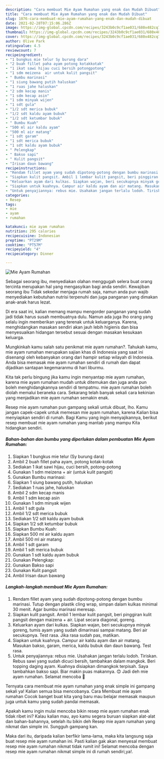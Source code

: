 ```yaml
---
description: "Cara membuat Mie Ayam Rumahan yang enak dan Mudah Dibuat"
title: "Cara membuat Mie Ayam Rumahan yang enak dan Mudah Dibuat"
slug: 1076-cara-membuat-mie-ayam-rumahan-yang-enak-dan-mudah-dibuat
date: 2021-02-28T07:15:06.286Z
image: https://img-global.cpcdn.com/recipes/3243b0c9cf1ae031/680x482cq70/mie-ayam-rumahan-foto-resep-utama.jpg
thumbnail: https://img-global.cpcdn.com/recipes/3243b0c9cf1ae031/680x482cq70/mie-ayam-rumahan-foto-resep-utama.jpg
cover: https://img-global.cpcdn.com/recipes/3243b0c9cf1ae031/680x482cq70/mie-ayam-rumahan-foto-resep-utama.jpg
author: Olive Park
ratingvalue: 4.5
reviewcount: 7
recipeingredient:
- "1 bungkus mie telur Sy burung dara"
- "2 buah fillet paha ayam potong kotakkotak"
- "1 ikat sawi hijau cuci bersih potongpotong"
- "1 sdm meizena  air untuk kulit pangsit"
- " Bumbu marinasi"
- "1 siung bawang putih haluskan"
- "1 ruas jahe haluskan"
- "2 sdm kecap manis"
- "1 sdm kecap asin"
- "1 sdm minyak wijen"
- "1 sdt gula"
- "1/2 sdt merica bubuk"
- "1/2 sdt kaldu ayam bubuk"
- "1/2 sdt ketumbar bubuk"
- " Bumbu Kuah"
- "500 ml air kaldu ayam"
- "500 ml air matang"
- "1 sdt garam"
- "1 sdt merica bubuk"
- "1 sdt kaldu ayam bubuk"
- " Pelengkap"
- " Bakso sapi"
- " Kulit pangsit"
- "Irisan daun bawang"
recipeinstructions:
- "Rendam fillet ayam yang sudah dipotong-potong dengan bumbu marinasi. Tutup dengan plastik cling wrap, simpan dalam kulkas minimal 30 menit. Agar bumbu marinasi meresap."
- "Siapkan kulit pangsit. Ambil 1 lembar kulit pangsit, beri pinggiran kulit pangsit dengan maizena + air. Lipat secara diagonal, goreng."
- "Keluarkan ayam dari kulkas. Siapkan wajan, beri secukupnya minyak goreng, tumis ayam yang sudah dimarinasi sampai matang. Beri air secukupnya. Test rasa. Jika rasa sudah pas, matikan."
- "Siapkan untuk kuahnya. Campur air kaldu ayam dan air matang. Masukan bakso, garam, merica, kaldu bubuk dan daun bawang. Test rasa."
- "Untuk penyajiannya: rebus mie. Usahakan jangan terlalu lodoh. Tiriskan. Rebus sawi yang sudah dicuci bersih, tambahkan dalam mangkok. Beri topping daging ayam. Kuahnya disiapkan dimangkok terpisah. Saya tambahkan bakso sapi. Biar makin puas makannya. 😊 Jadi deh mie ayam rumahan. Selamat mencoba 🙏"
categories:
- Resep
tags:
- mie
- ayam
- rumahan

katakunci: mie ayam rumahan 
nutrition: 295 calories
recipecuisine: Indonesian
preptime: "PT29M"
cooktime: "PT57M"
recipeyield: "4"
recipecategory: Dinner

---
```



![Mie Ayam Rumahan](https://img-global.cpcdn.com/recipes/3243b0c9cf1ae031/680x482cq70/mie-ayam-rumahan-foto-resep-utama.jpg)

Sebagai seorang ibu, menyediakan olahan menggugah selera buat orang tercinta merupakan hal yang mengasyikan bagi anda sendiri. Kewajiban seorang ibu Tidak sekedar menjaga rumah saja, namun anda pun wajib menyediakan kebutuhan nutrisi terpenuhi dan juga panganan yang dimakan anak-anak harus lezat.

Di era  saat ini, kalian memang mampu mengorder panganan yang sudah jadi tidak harus susah membuatnya dulu. Namun ada juga lho orang yang selalu ingin memberikan yang terenak untuk keluarganya. Karena, menghidangkan masakan sendiri akan jauh lebih higienis dan bisa menyesuaikan hidangan tersebut sesuai dengan masakan kesukaan keluarga. 



Mungkinkah kamu salah satu penikmat mie ayam rumahan?. Tahukah kamu, mie ayam rumahan merupakan sajian khas di Indonesia yang saat ini disenangi oleh kebanyakan orang dari hampir setiap wilayah di Indonesia. Anda bisa memasak mie ayam rumahan sendiri di rumah dan dapat dijadikan santapan kegemaranmu di hari liburmu.

Kita tak perlu bingung jika kamu ingin menyantap mie ayam rumahan, karena mie ayam rumahan mudah untuk ditemukan dan juga anda pun boleh menghidangkannya sendiri di tempatmu. mie ayam rumahan boleh diolah memalui beraneka cara. Sekarang telah banyak sekali cara kekinian yang menjadikan mie ayam rumahan semakin enak.

Resep mie ayam rumahan pun gampang sekali untuk dibuat, lho. Kamu jangan capek-capek untuk memesan mie ayam rumahan, karena Kalian bisa menyiapkan sendiri di rumah. Bagi Kamu yang ingin menyajikannya, berikut resep membuat mie ayam rumahan yang mantab yang mampu Kita hidangkan sendiri.

<!--inarticleads1-->

##### Bahan-bahan dan bumbu yang diperlukan dalam pembuatan Mie Ayam Rumahan:

1. Siapkan 1 bungkus mie telur (Sy burung dara)
1. Ambil 2 buah fillet paha ayam, potong kotak-kotak
1. Sediakan 1 ikat sawi hijau, cuci bersih, potong-potong
1. Gunakan 1 sdm meizena + air (untuk kulit pangsit)
1. Gunakan  Bumbu marinasi:
1. Siapkan 1 siung bawang putih, haluskan
1. Sediakan 1 ruas jahe, haluskan
1. Ambil 2 sdm kecap manis
1. Ambil 1 sdm kecap asin
1. Gunakan 1 sdm minyak wijen
1. Ambil 1 sdt gula
1. Ambil 1/2 sdt merica bubuk
1. Sediakan 1/2 sdt kaldu ayam bubuk
1. Siapkan 1/2 sdt ketumbar bubuk
1. Siapkan  Bumbu Kuah:
1. Siapkan 500 ml air kaldu ayam
1. Ambil 500 ml air matang
1. Ambil 1 sdt garam
1. Ambil 1 sdt merica bubuk
1. Gunakan 1 sdt kaldu ayam bubuk
1. Gunakan  Pelengkap:
1. Gunakan  Bakso sapi
1. Gunakan  Kulit pangsit
1. Ambil Irisan daun bawang




<!--inarticleads2-->

##### Langkah-langkah membuat Mie Ayam Rumahan:

1. Rendam fillet ayam yang sudah dipotong-potong dengan bumbu marinasi. Tutup dengan plastik cling wrap, simpan dalam kulkas minimal 30 menit. Agar bumbu marinasi meresap.
1. Siapkan kulit pangsit. Ambil 1 lembar kulit pangsit, beri pinggiran kulit pangsit dengan maizena + air. Lipat secara diagonal, goreng.
1. Keluarkan ayam dari kulkas. Siapkan wajan, beri secukupnya minyak goreng, tumis ayam yang sudah dimarinasi sampai matang. Beri air secukupnya. Test rasa. Jika rasa sudah pas, matikan.
1. Siapkan untuk kuahnya. Campur air kaldu ayam dan air matang. Masukan bakso, garam, merica, kaldu bubuk dan daun bawang. Test rasa.
1. Untuk penyajiannya: rebus mie. Usahakan jangan terlalu lodoh. Tiriskan. Rebus sawi yang sudah dicuci bersih, tambahkan dalam mangkok. Beri topping daging ayam. Kuahnya disiapkan dimangkok terpisah. Saya tambahkan bakso sapi. Biar makin puas makannya. 😊 Jadi deh mie ayam rumahan. Selamat mencoba 🙏




Ternyata cara membuat mie ayam rumahan yang enak simple ini gampang sekali ya! Kalian semua bisa mencobanya. Cara Membuat mie ayam rumahan Cocok banget buat kita yang baru mau belajar memasak maupun juga untuk kamu yang sudah pandai memasak.

Apakah kamu ingin mulai mencoba bikin resep mie ayam rumahan enak tidak ribet ini? Kalau kalian mau, ayo kamu segera buruan siapkan alat-alat dan bahan-bahannya, setelah itu bikin deh Resep mie ayam rumahan yang nikmat dan simple ini. Sungguh gampang kan. 

Maka dari itu, daripada kalian berfikir lama-lama, maka kita langsung saja buat resep mie ayam rumahan ini. Pasti kalian gak akan menyesal membuat resep mie ayam rumahan nikmat tidak rumit ini! Selamat mencoba dengan resep mie ayam rumahan nikmat simple ini di rumah sendiri,ya!.

